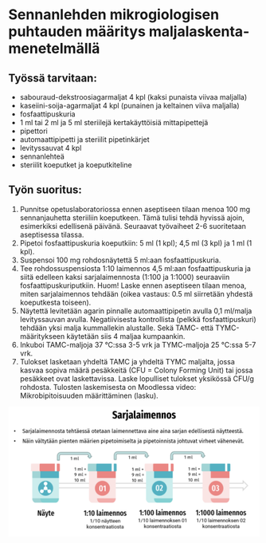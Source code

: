 # Sennanlehden mikrogiologisen puhtauden määritys maljalaskenta-menetelmällä

## Työssä tarvitaan:

-  sabouraud-dekstroosiagarmaljat 4 kpl (kaksi punaista viivaa maljalla)
-  kaseiini-soija-agarmaljat 4 kpl (punainen ja keltainen viiva maljalla)
-  fosfaattipuskuria
-  1 ml tai 2 ml ja 5 ml steriilejä kertakäyttöisiä mittapipettejä
-  pipettori
-  automaattipipetti ja steriilit pipetinkärjet
-  levityssauvat 4 kpl
-  sennanlehteä
-  steriilit koeputket ja koeputkiteline

## Työn suoritus:
1. Punnitse opetuslaboratoriossa ennen aseptiseen tilaan menoa 100 mg sennanjauhetta steriiliin koeputkeen. Tämä tulisi tehdä hyvissä ajoin, esimerkiksi edellisenä päivänä. Seuraavat työvaiheet 2-6 suoritetaan aseptisessa tilassa.
2. Pipetoi fosfaattipuskuria koeputkiin: 5 ml (1 kpl); 4,5 ml (3 kpl) ja 1 ml (1 kpl).
3. Suspensoi 100 mg rohdosnäytettä 5 ml:aan fosfaattipuskuria. 
4. Tee rohdossuspensiosta 1:10 laimennos 4,5 ml:aan fosfaattipuskuria ja siitä edelleen kaksi sarjalaimennosta (1:100 ja 1:1000) seuraaviin fosfaattipuskuriputkiin. Huom! Laske ennen aseptiseen tilaan menoa, miten sarjalaimennos tehdään (oikea vastaus: 0.5 ml siirretään yhdestä koeputkesta toiseen). 
5. Näytettä levitetään agarin pinnalle automaattipipetin avulla 0,1 ml/malja levityssauvan avulla. Negatiivisesta kontrollista (pelkkä fosfaattipuskuri) tehdään yksi malja kummallekin alustalle. Sekä TAMC- että TYMC-määritykseen käytetään siis 4 maljaa kumpaankin. 
6. Inkuboi TAMC-maljoja 37 °C:ssa 3-5 vrk ja TYMC-maljoja 25 °C:ssa 5-7 vrk.
7. Tulokset lasketaan yhdeltä TAMC ja yhdeltä TYMC maljalta, jossa kasvaa sopiva määrä pesäkkeitä (CFU = Colony Forming Unit) tai jossa pesäkkeet ovat laskettavissa. Laske lopulliset tulokset yksikössä CFU/g rohdosta. Tulosten laskemisesta on Moodlessa video: Mikrobipitoisuuden määrittäminen (lasku). 

![img](https://github.com/FarmasiaVR/farmasia-vr/blob/dev/Docs/img/Screenshot%202024-12-11%20at%2018.39.44.png)
